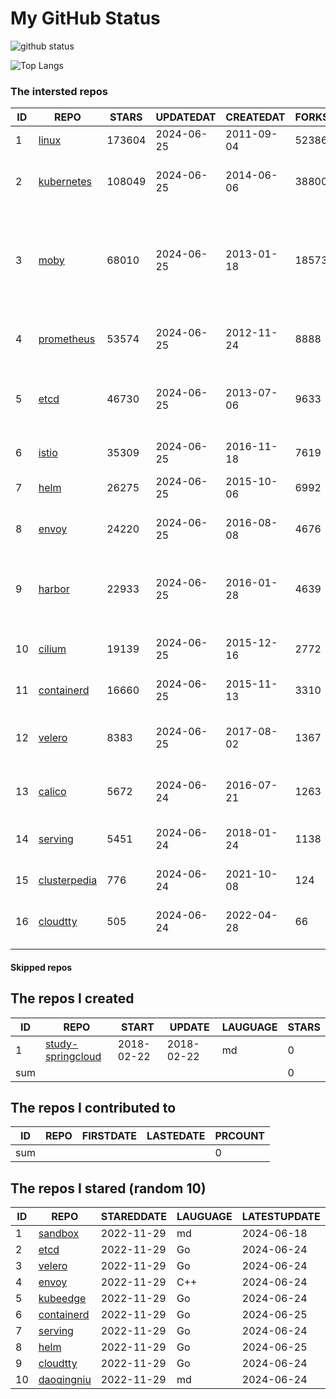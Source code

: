# My GitHub Status

<img src="https://github-readme-stats-1.yihong0618.vercel.app/api?username=daoqingniu&show_icons=true&&&hide_title=true&count_private=true" alt="github status" />

![Top Langs](https://github-readme-stats-1.yihong0618.vercel.app/api/top-langs/?username=daoqingniu&layout=compact)

<!--START_SECTION:github_repos-->
### The intersted repos
| ID |                              REPO                               | STARS  | UPDATEDAT  | CREATEDAT  | FORKSCOUNT |                                                DESCRIPTIONS                                                |
|----|-----------------------------------------------------------------|--------|------------|------------|------------|------------------------------------------------------------------------------------------------------------|
|  1 | [linux](https://github.com/torvalds/linux)                      | 173604 | 2024-06-25 | 2011-09-04 |      52386 | Linux kernel source tree                                                                                   |
|  2 | [kubernetes](https://github.com/kubernetes/kubernetes)          | 108049 | 2024-06-25 | 2014-06-06 |      38800 | Production-Grade Container Scheduling and Management                                                       |
|  3 | [moby](https://github.com/moby/moby)                            |  68010 | 2024-06-25 | 2013-01-18 |      18573 | The Moby Project - a collaborative project for the container ecosystem to assemble container-based systems |
|  4 | [prometheus](https://github.com/prometheus/prometheus)          |  53574 | 2024-06-25 | 2012-11-24 |       8888 | The Prometheus monitoring system and time series database.                                                 |
|  5 | [etcd](https://github.com/etcd-io/etcd)                         |  46730 | 2024-06-25 | 2013-07-06 |       9633 | Distributed reliable key-value store for the most critical data of a distributed system                    |
|  6 | [istio](https://github.com/istio/istio)                         |  35309 | 2024-06-25 | 2016-11-18 |       7619 | Connect, secure, control, and observe services.                                                            |
|  7 | [helm](https://github.com/helm/helm)                            |  26275 | 2024-06-25 | 2015-10-06 |       6992 | The Kubernetes Package Manager                                                                             |
|  8 | [envoy](https://github.com/envoyproxy/envoy)                    |  24220 | 2024-06-25 | 2016-08-08 |       4676 | Cloud-native high-performance edge/middle/service proxy                                                    |
|  9 | [harbor](https://github.com/goharbor/harbor)                    |  22933 | 2024-06-25 | 2016-01-28 |       4639 | An open source trusted cloud native registry project that stores, signs, and scans content.                |
| 10 | [cilium](https://github.com/cilium/cilium)                      |  19139 | 2024-06-25 | 2015-12-16 |       2772 | eBPF-based Networking, Security, and Observability                                                         |
| 11 | [containerd](https://github.com/containerd/containerd)          |  16660 | 2024-06-25 | 2015-11-13 |       3310 | An open and reliable container runtime                                                                     |
| 12 | [velero](https://github.com/vmware-tanzu/velero)                |   8383 | 2024-06-25 | 2017-08-02 |       1367 | Backup and migrate Kubernetes applications and their persistent volumes                                    |
| 13 | [calico](https://github.com/projectcalico/calico)               |   5672 | 2024-06-24 | 2016-07-21 |       1263 | Cloud native networking and network security                                                               |
| 14 | [serving](https://github.com/knative/serving)                   |   5451 | 2024-06-24 | 2018-01-24 |       1138 | Kubernetes-based, scale-to-zero, request-driven compute                                                    |
| 15 | [clusterpedia](https://github.com/clusterpedia-io/clusterpedia) |    776 | 2024-06-24 | 2021-10-08 |        124 | The Encyclopedia of Kubernetes clusters                                                                    |
| 16 | [cloudtty](https://github.com/cloudtty/cloudtty)                |    505 | 2024-06-24 | 2022-04-28 |         66 | A Friendly Kubernetes CloudShell (Web Terminal) !                                                          |



#### Skipped repos
<!--END_SECTION:github_repos-->

<!--START_SECTION:my_github-->
## The repos I created
| ID  |                                 REPO                                 |   START    |   UPDATE   | LAUGUAGE | STARS |
|-----|----------------------------------------------------------------------|------------|------------|----------|-------|
|   1 | [study-springcloud](https://github.com/daoqingniu/study-springcloud) | 2018-02-22 | 2018-02-22 | md       |     0 |
| sum |                                                                      |            |            |          |     0 |

## The repos I contributed to
| ID  | REPO | FIRSTDATE | LASTEDATE | PRCOUNT |
|-----|------|-----------|-----------|---------|
| sum |      |           |           |       0 |

## The repos I stared (random 10)
| ID |                          REPO                          | STAREDDATE | LAUGUAGE | LATESTUPDATE |
|----|--------------------------------------------------------|------------|----------|--------------|
|  1 | [sandbox](https://github.com/cncf/sandbox)             | 2022-11-29 | md       | 2024-06-18   |
|  2 | [etcd](https://github.com/etcd-io/etcd)                | 2022-11-29 | Go       | 2024-06-24   |
|  3 | [velero](https://github.com/vmware-tanzu/velero)       | 2022-11-29 | Go       | 2024-06-24   |
|  4 | [envoy](https://github.com/envoyproxy/envoy)           | 2022-11-29 | C++      | 2024-06-24   |
|  5 | [kubeedge](https://github.com/kubeedge/kubeedge)       | 2022-11-29 | Go       | 2024-06-24   |
|  6 | [containerd](https://github.com/containerd/containerd) | 2022-11-29 | Go       | 2024-06-25   |
|  7 | [serving](https://github.com/knative/serving)          | 2022-11-29 | Go       | 2024-06-24   |
|  8 | [helm](https://github.com/helm/helm)                   | 2022-11-29 | Go       | 2024-06-25   |
|  9 | [cloudtty](https://github.com/cloudtty/cloudtty)       | 2022-11-29 | Go       | 2024-06-24   |
| 10 | [daoqingniu](https://github.com/daoqingniu/daoqingniu) | 2022-11-29 | md       | 2024-06-24   |

<!--END_SECTION:my_github-->

